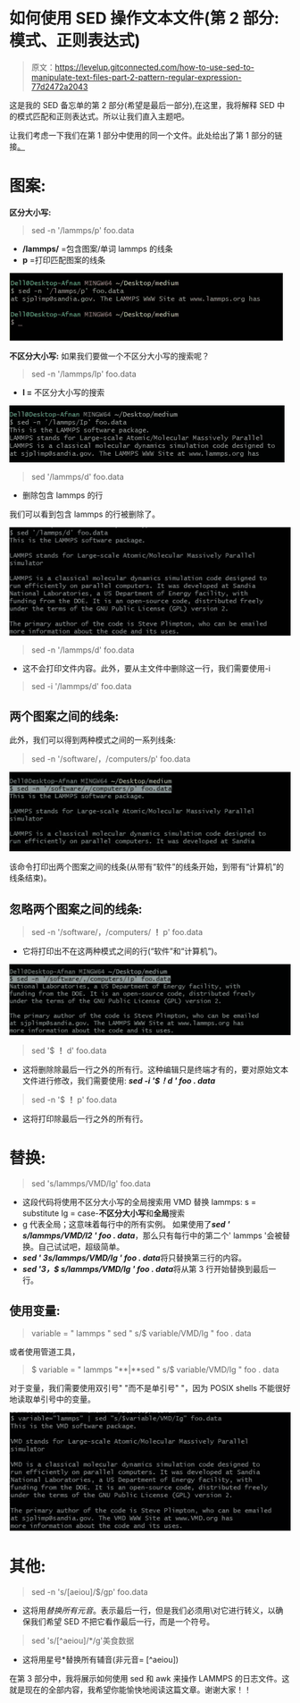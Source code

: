 # 如何使用 SED 操作文本文件(第 2 部分:模式、正则表达式)

> 原文：<https://levelup.gitconnected.com/how-to-use-sed-to-manipulate-text-files-part-2-pattern-regular-expression-77d2472a2043>

这是我的 SED 备忘单的第 2 部分(希望是最后一部分),在这里，我将解释 SED 中的模式匹配和正则表达式。所以让我们直入主题吧。

让我们考虑一下我们在第 1 部分中使用的同一个文件。此处给出了第 1 部分的链接[。](https://afnanmostafa.medium.com/how-to-use-sed-to-manipulate-text-files-part-1-print-delete-append-aa444143c4bd)

# 图案:

**区分大小写:**

> sed -n '/lammps/p' foo.data

*   **/lammps/** =包含图案/单词 lammps 的线条
*   **p** =打印匹配图案的线条

![](img/75dc11f33469e41151a20cb493c9262f.png)

**不区分大小写:** 如果我们要做一个不区分大小写的搜索呢？

> sed -n '/lammps/Ip' foo.data

*   **I =** 不区分大小写的搜索

![](img/34dcf763ae8bcfd4ef0f47fbd5560570.png)

> sed '/lammps/d' foo.data

*   删除包含 lammps 的行

我们可以看到包含 lammps 的行被删除了。

![](img/d4f8765254472639bb46fe32548ce034.png)

> sed -n '/lammps/d' foo.data

*   这不会打印文件内容。此外，要从主文件中删除这一行，我们需要使用-i

> sed -i '/lammps/d' foo.data

## 两个图案之间的线条:

此外，我们可以得到两种模式之间的一系列线条:

> sed -n '/software/，/computers/p' foo.data

![](img/4e65c08d0028d9807104aa10bed5cc4f.png)

该命令打印出两个图案之间的线条(从带有“软件”的线条开始，到带有“计算机”的线条结束)。

## 忽略两个图案之间的线条:

> sed -n '/software/，/computers/ **！** p' foo.data

*   它将打印出不在这两种模式之间的行(“软件”和“计算机”)。

![](img/fad3ccd1c90729d40952f0732ee98d62.png)

> sed '$ **！** d' foo.data

*   这将删除除最后一行之外的所有行。这种编辑只是终端才有的，要对原始文本文件进行修改，我们需要使用:
    ***sed -i '$！d ' foo . data***

> sed -n '$ **！** p' foo.data

*   这将打印除最后一行之外的所有行。

# 替换:

> sed 's/lammps/VMD/Ig' foo.data

*   这段代码将使用不区分大小写的全局搜索用 VMD 替换 lammps:
    s = substitute
    Ig = case-**不区分大小写**和**全局**搜索
*   g 代表全局；这意味着每行中的所有实例。
    如果使用了***sed ' s/lammps/VMD/I2 ' foo . data***，那么只有每行中的第二个' lammps '会被替换。自己试试吧，超级简单。
*   ***sed ' 3s/lammps/VMD/Ig ' foo . data***将只替换第三行的内容。
*   ***sed '3，$ s/lammps/VMD/Ig ' foo . data***将从第 3 行开始替换到最后一行。

## 使用变量:

> variable = " lammps "
> sed " s/$ variable/VMD/Ig " foo . data

或者使用管道工具，

> $ variable = " lammps "**|**sed " s/$ variable/VMD/Ig " foo . data

对于变量，我们需要使用双引号" "而不是单引号" "，因为 POSIX shells 不能很好地读取单引号中的变量。

![](img/4769cebd57b3a2b3ef8159229b00ec1b.png)

# 其他:

> sed -n 's/[aeiou]/\$/gp' foo.data

*   这将用$替换所有元音。$表示最后一行，但是我们必须用\对它进行转义，以确保我们希望 SED 不把它看作最后一行，而是一个符号。

> sed 's/[^aeiou]/*/g'美食数据

*   这将用星号*替换所有辅音(非元音= [^aeiou])

在第 3 部分中，我将展示如何使用 sed 和 awk 来操作 LAMMPS 的日志文件。这就是现在的全部内容，我希望你能愉快地阅读这篇文章。谢谢大家！！